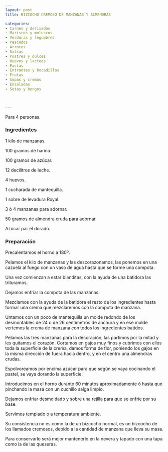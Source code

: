 ```yaml
---
layout: post
title: BIZCOCHO CREMOSO DE MANZANAS Y ALMENDRAS

categories:
- Carnes y derivados
- Mariscos y moluscos
- Verduras y legumbres
- Pescados
- Arroces
- Salsas
- Postres y dulces
- Huevos y lacteos
- Pastas
- Entrantes y bocadillos
- Frutas
- Sopas y cremas
- Ensaladas
- Setas y hongos
 


---
```


Para 4 personas.

<h3>Ingredientes</h3>

1 kilo de manzanas.

100 gramos de harina.

100 gramos de azúcar.

12 decilitros de leche.

4 huevos.

1 cucharada de mantequilla.

1 sobre de levadura Royal.

3 ó 4 manzanas para adornar.

50 gramos de almendra cruda para adornar.

Azúcar par el dorado.

<h3>Preparación</h3>

Precalentamos el horno a 180&ordm;.

Pelamos el kilo de manzanas y las descorazonamos, las ponemos en una cazuela al fuego con un vaso de agua hasta que se forme una compota.

Una vez comienzan a estar blanditas, con la ayuda de una batidora las trituramos.

Dejamos enfriar la compota de las manzanas.

Mezclamos con la ayuda de la batidora el resto de los ingredientes hasta formar una crema que mezclaremos con la compota de manzana.

Untamos con un poco de mantequilla un molde redondo de los desmontables de 24 o de 26 centímetros de anchura y en ese molde vertemos la crema de manzana con todos los ingredientes batidos.

Pelamos las tres manzanas para la decoración, las partimos por la mitad y les quitamos el corazón. Cortamos en gajos muy finos y cubrimos con ellos toda la superficie de la crema, damos forma de flor, poniendo los gajos en la misma dirección de fuera hacia dentro, y en el centro una almendras crudas.

Espolvoreamos por encima azúcar para que según se vaya cocinando el pastel, se vaya dorando la superficie.

Introducimos en el horno durante 60 minutos aproximadamente ó hasta que pinchando la masa con un cuchillo salga limpio.

Dejamos enfriar desmoldado y sobre una rejilla para que se enfríe por su base.

Servimos templado o a temperatura ambiente.

Su consistencia no es como la de un bizcocho normal, es un bizcocho de los llamados cremosos, debido a la cantidad de manzana que lleva su masa.

Para conservarlo será mejor mantenerlo en la nevera y tapado con una tapa como la de las queseras.

